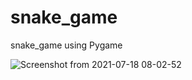 # snake_game
snake_game using Pygame


![Screenshot from 2021-07-18 08-02-52](https://user-images.githubusercontent.com/64675035/126053434-ba7f7969-b1dc-4a7c-acef-c423d3ae4de1.png)
